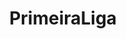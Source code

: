 ---
title: PrimeiraLiga
crosslinks:
- soccer
- SportingCP
- portugal
- soccerstreams
- Hammers
- KendrickLamar
- vergonhaalheira
- chadpc
- AskReddit
- The_Carvalho
- psg
- PORTUGALCARALHO
- Eder
- anime
- vitoriasc
- toomeirlformeirl
- fcporto
- gamingportugal
- eu_nvr
---